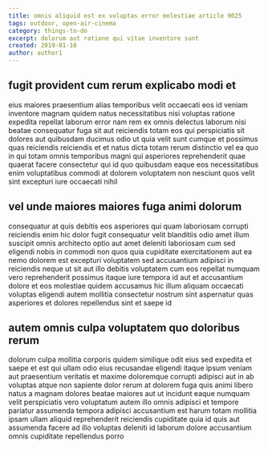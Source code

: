 ```yaml
---
title: omnis aliquid est ex voluptas error molestiae article 9025
tags: outdoor, open-air-cinema
category: things-to-do
excerpt: dolorum aut ratione qui vitae inventore sunt
created: 2019-01-10
author: author1
---
```


## fugit provident cum rerum explicabo modi et

eius maiores praesentium alias temporibus velit occaecati eos id veniam inventore magnam quidem natus necessitatibus nisi voluptas ratione expedita repellat laborum error nam rem ex omnis delectus laborum nisi beatae consequatur fuga sit aut reiciendis totam eos qui perspiciatis sit dolores aut quibusdam ducimus odio ut quia velit sunt cumque et possimus quas reiciendis reiciendis et et natus dicta totam rerum distinctio vel ea quo in qui totam omnis temporibus magni qui asperiores reprehenderit quae quaerat facere consectetur qui id quo quibusdam eaque eos necessitatibus enim voluptatibus commodi at dolorem voluptatem non nesciunt quos velit sint excepturi iure occaecati nihil

## vel unde maiores maiores fuga animi dolorum

consequatur at quis debitis eos asperiores qui quam laboriosam corrupti reiciendis enim hic dolor fugit consequatur velit blanditiis odio amet illum suscipit omnis architecto optio aut amet deleniti laboriosam cum sed eligendi nobis in commodi non quos quia cupiditate exercitationem aut ea nemo dolorem est excepturi voluptatem sed accusantium adipisci in reiciendis neque ut sit aut illo debitis voluptatem cum eos repellat numquam vero reprehenderit possimus itaque iure tempora id aut et accusantium dolore et eos molestiae quidem accusamus hic illum aliquam occaecati voluptas eligendi autem mollitia consectetur nostrum sint aspernatur quas asperiores et dolores repellendus sint et saepe id

## autem omnis culpa voluptatem quo doloribus rerum

dolorum culpa mollitia corporis quidem similique odit eius sed expedita et saepe et est qui ullam odio eius recusandae eligendi itaque ipsum veniam aut praesentium veritatis et maxime doloremque corrupti adipisci aut in ab voluptas atque non sapiente dolor rerum at dolorem fuga quis animi libero natus a magnam dolores beatae maiores aut ut incidunt eaque numquam velit perspiciatis vero voluptatum autem illo omnis adipisci et tempore pariatur assumenda tempora adipisci accusantium est harum totam mollitia ipsam ullam aliquid reprehenderit reiciendis cupiditate quia id quis aut assumenda facere ad illo voluptas deleniti id laborum dolore accusantium omnis cupiditate repellendus porro
